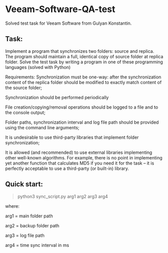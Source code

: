 # Veeam-Software-QA-test

Solved test task for Veeam Software from Gulyan Konstantin. 


## Task: 

Implement a program that synchronizes two folders: source and replica. The program should maintain a
full, identical copy of source folder at replica folder.
Solve the test task by writing a program in one of these programming languages (solved with Python)


Requirements:
Synchronization must be one-way: after the synchronization content of the replica folder should
be modified to exactly match content of the source folder;

Synchronization should be performed periodically

File creation/copying/removal operations should be logged to a file and to the console output;

Folder paths, synchronization interval and log file path should be provided using the command
line arguments;

It is undesirable to use third-party libraries that implement folder synchronization;

It is allowed (and recommended) to use external libraries implementing other well-known
algorithms. For example, there is no point in implementing yet another function that calculates
MD5 if you need it for the task – it is perfectly acceptable to use a third-party (or built-in)
library.


## Quick start: 

> python3 sync_script.py arg1 arg2 arg3 arg4 

where: 

arg1 = main folder path

arg2 = backup folder path

arg3 = log file path

arg4 = time sync interval in ms